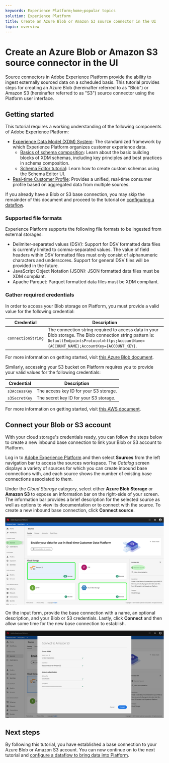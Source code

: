 ```yaml
---
keywords: Experience Platform;home;popular topics
solution: Experience Platform
title: Create an Azure Blob or Amazon S3 source connector in the UI
topic: overview
---
```


# Create an Azure Blob or Amazon S3 source connector in the UI

Source connectors in Adobe Experience Platform provide the ability to ingest externally sourced data on a scheduled basis. This tutorial provides steps for creating an Azure Blob (hereinafter referred to as "Blob") or Amazon S3 (hereinafter referred to as "S3") source connector using the Platform user interface.

## Getting started

This tutorial requires a working understanding of the following components of Adobe Experience Platform:

-   [Experience Data Model (XDM) System](../../../../../xdm/home.md): The standardized framework by which Experience Platform organizes customer experience data.
    -   [Basics of schema composition](../../../../../xdm/schema/composition.md): Learn about the basic building blocks of XDM schemas, including key principles and best practices in schema composition.
    -   [Schema Editor tutorial](../../../../../xdm/tutorials/create-schema-ui.md): Learn how to create custom schemas using the Schema Editor UI.
-   [Real-time Customer Profile](../../../../../profile/home.md): Provides a unified, real-time consumer profile based on aggregated data from multiple sources.

If you already have a Blob or S3 base connection, you may skip the remainder of this document and proceed to the tutorial on [configuring a dataflow](../../dataflow/batch/cloud-storage.md).

### Supported file formats

Experience Platform supports the following file formats to be ingested from external storages:

-   Delimiter-separated values (DSV): Support for DSV formatted data files is currently limited to comma-separated values. The value of field headers within DSV formatted files must only consist of alphanumeric characters and underscores. Support for general DSV files will be provided in the future.
-   JavaScript Object Notation (JSON): JSON formatted data files must be XDM compliant.
-   Apache Parquet: Parquet formatted data files must be XDM compliant.

### Gather required credentials

In order to access your Blob storage on Platform, you must provide a valid value for the following credential:

| Credential | Description |
| ---------- | ----------- |
| `connectionString` | The connection string required to access data in your Blob storage. The Blob connection string pattern is: `DefaultEndpointsProtocol=https;AccountName={ACCOUNT_NAME};AccountKey={ACCOUNT_KEY}`. |

For more information on getting started, visit [this Azure Blob document](https://docs.microsoft.com/en-us/azure/storage/common/storage-configure-connection-string).

Similarly, accessing your S3 bucket on Platform requires you to provide your valid values for the following credentials:

| Credential | Description |
| ---------- | ----------- |
| `s3AccessKey` | The access key ID for your S3 storage. |
| `s3SecretKey` | The secret key ID for your S3 storage. |

For more information on getting started, visit [this AWS document](https://aws.amazon.com/blogs/security/wheres-my-secret-access-key/).

## Connect your Blob or S3 account

With your cloud storage's credentials ready, you can follow the steps below to create a new inbound base connection to link your Blob or S3 account to Platform.

Log in to <a href="https://platform.adobe.com" target="_blank">Adobe Experience Platform</a> and then select **Sources** from the left navigation bar to access the sources workspace. The *Catalog* screen displays a variety of sources for which you can create inbound base connections with, and each source shows the number of existing base connections associated to them.

Under the *Cloud Storage* category, select either **Azure Blob Storage** or **Amazon S3** to expose an information bar on the right-side of your screen. The information bar provides a brief description for the selected source as well as options to view its documentation or to connect with the source. To create a new inbound base connection, click **Connect source**. 

![](../../../../images/tutorials/create/s3/s3_sources_catalog.png)

On the input form, provide the base connection with a name, an optional description, and your Blob or S3 credentials. Lastly, click **Connect** and then allow some time for the new base connection to establish.

![](../../../../images/tutorials/create/s3/s3_credentials.png)

## Next steps

By following this tutorial, you have established a base connection to your Azure Blob or Amazon S3 account. You can now continue on to the next tutorial and [configure a dataflow to bring data into Platform](../../dataflow/batch/cloud-storage.md).